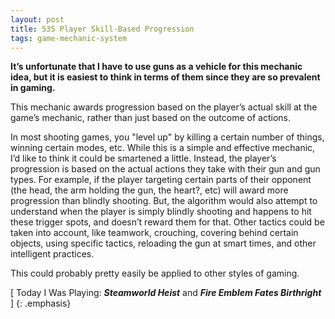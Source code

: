 ```yaml
---
layout: post
title: 535 Player Skill-Based Progression
tags: game-mechanic-system
---
```

**It’s unfortunate that I have to use guns as a vehicle for this mechanic idea, but it is easiest to think in terms of them since they are so prevalent in gaming.**

This mechanic awards progression based on the player’s actual skill at the game’s mechanic, rather than just based on the outcome of actions.

In most shooting games, you "level up" by killing a certain number of things, winning certain modes, etc. While this is a simple and effective mechanic, I’d like to think it could be smartened a little.  Instead, the player’s progression is based on the actual actions they take with their gun and gun types.  For example, if the player targeting certain parts of their opponent (the head, the arm holding the gun, the heart?, etc) will award more progression than blindly shooting.  But, the algorithm would also attempt to understand when the player is simply blindly shooting and happens to hit these trigger spots, and doesn’t reward them for that.  Other tactics could be taken into account, like teamwork, crouching, covering behind certain objects, using specific tactics, reloading the gun at smart times, and other intelligent practices.

This could probably pretty easily be applied to other styles of gaming.

[ Today I Was Playing: ***Steamworld Heist*** and ***Fire Emblem Fates Birthright*** ]
{: .emphasis}